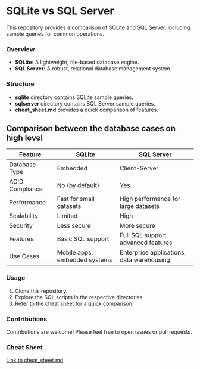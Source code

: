 # SQLite vs SQL Server

This repository provides a comparison of SQLite and SQL Server, including sample queries for common operations. 

### Overview
* **SQLite:** A lightweight, file-based database engine.
* **SQL Server:** A robust, relational database management system.

### Structure
* **sqlite** directory contains SQLite sample queries.
* **sqlserver** directory contains SQL Server sample queries.
* **cheat_sheet.md** provides a quick comparison of features.


## Comparison between the database cases on high level
| Feature | SQLite | SQL Server |
|---|---|---|
| Database Type | Embedded | Client-Server |
| ACID Compliance | No (by default) | Yes |
| Performance | Fast for small datasets | High performance for large datasets |
| Scalability | Limited | High |
| Security | Less secure | More secure |
| Features | Basic SQL support | Full SQL support, advanced features |
| Use Cases | Mobile apps, embedded systems | Enterprise applications, data warehousing |

### Usage
1. Clone this repository.
2. Explore the SQL scripts in the respective directories.
3. Refer to the cheat sheet for a quick comparison.

### Contributions
Contributions are welcome! Please feel free to open issues or pull requests.

### Cheat Sheet
[Link to cheat_sheet.md](https://github.com/nuthanm/compare-sqlite-vs-sqlserver/blob/main/cheat_sheet.md)
